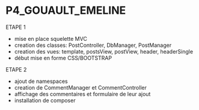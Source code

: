 # P4_GOUAULT_EMELINE

ETAPE 1
- mise en place squelette MVC
- creation des classes: PostController, DbManager, PostManager
- creation des vues: template, postsView, postView, header, headerSingle
- début mise en forme CSS/BOOTSTRAP

ETAPE 2
- ajout de namespaces
- creation de CommentManager et CommentController
- affichage des commentaires et formulaire de leur ajout
- installation de composer